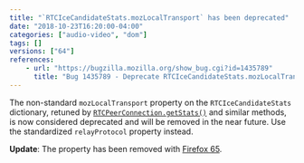 ```yaml
---
title: "`RTCIceCandidateStats.mozLocalTransport` has been deprecated"
date: "2018-10-23T16:20:00-04:00"
categories: ["audio-video", "dom"]
tags: []
versions: ["64"]
references:
    - url: "https://bugzilla.mozilla.org/show_bug.cgi?id=1435789"
      title: "Bug 1435789 - Deprecate RTCIceCandidateStats.mozLocalTransport and add protocol and relayProtocol"
---
```

The non-standard `mozLocalTransport` property on the `RTCIceCandidateStats` dictionary, retuned by [`RTCPeerConnection.getStats()`](https://developer.mozilla.org/docs/Web/API/RTCPeerConnection/getStats) and similar methods, is now considered deprecated and will be removed in the near future. Use the standardized `relayProtocol` property instead.

**Update**: The property has been removed with [Firefox 65](https://www.fxsitecompat.com/en-CA/docs/2018/rtcicecandidatestats-has-been-updated-to-the-latest-spec/).
